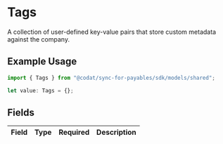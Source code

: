 # Tags

A collection of user-defined key-value pairs that store custom metadata against the company.

## Example Usage

```typescript
import { Tags } from "@codat/sync-for-payables/sdk/models/shared";

let value: Tags = {};
```

## Fields

| Field       | Type        | Required    | Description |
| ----------- | ----------- | ----------- | ----------- |